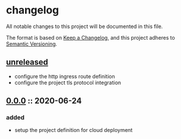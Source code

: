 # changelog

All notable changes to this project will be documented in this file.

The format is based on [Keep a Changelog][changelog],
and this project adheres to [Semantic Versioning][semver].

## [unreleased]

- configure the http ingress route definition
- configure the project tls protocol integration

## [0.0.0] :: 2020-06-24

### added

- setup the project definition for cloud deployment

[0.0.0]: https://github.com/rvtr/rvtr-env-azure/tree/0.0.0 '0.0.0'
[changelog]: https://keepachangelog.com/en/1.0.0/ 'keep a changelog'
[semver]: https://semver.org/spec/v2.0.0.html 'semantic versioning'
[unreleased]: https://github.com/rvtr/rvtr-env-azure/tree/master 'unreleased'
